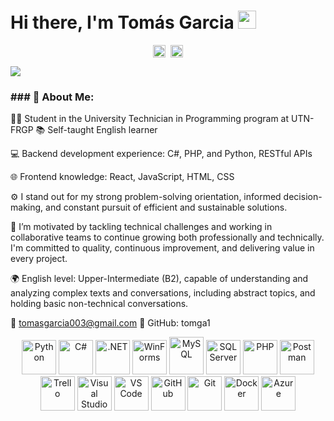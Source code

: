 # Hi there, I'm Tomás Garcia <img src="https://github.com/TheDudeThatCode/TheDudeThatCode/blob/master/Assets/Hi.gif" width="29px">
<p align="center">
<a href="https://www.linkedin.com/in/tomas-ezequiel-garcia/" target="blank"><img align="center" src="https://cdn.jsdelivr.net/npm/simple-icons@3.0.1/icons/linkedin.svg" alt="apoorvtyagi" height="20" width="20" /></a>&nbsp;
<a href="mailto:tomasgarcia003@gmail.com" target="_blank">
  <img align="center" src="https://cdn.jsdelivr.net/npm/simple-icons@3.0.1/icons/gmail.svg" alt="Gmail" height="20" width="20" />
</a>



</p>

![](https://camo.githubusercontent.com/992babdffd8c74a1502de375fbdf7e4d54773242/68747470733a2f2f6d656469612e67697068792e636f6d2f6d656469612f53576f536b4e36447854737a71494b4571762f67697068792e676966)

### ### 🤵 About Me:

👨‍🎓 Student in the University Technician in Programming program at UTN-FRGP
📚 Self-taught English learner

💻 Backend development experience: C#, PHP, and Python, RESTful APIs

🌐 Frontend knowledge: React, JavaScript, HTML, CSS

⚙️ I stand out for my strong problem-solving orientation, informed decision-making, and constant pursuit of efficient and sustainable solutions.

🚀 I’m motivated by tackling technical challenges and working in collaborative teams to continue growing both professionally and technically.
I'm committed to quality, continuous improvement, and delivering value in every project.

🌍 English level: Upper-Intermediate (B2), capable of understanding and analyzing complex texts and conversations, including abstract topics, and holding basic non-technical conversations.

📧 tomasgarcia003@gmail.com
🔗 GitHub: tomga1


<p align="center">
  <!-- Python -->
  <img src="https://cdn.jsdelivr.net/gh/devicons/devicon/icons/python/python-original.svg" alt="Python" width="55" height="55"/>
  <!-- C# -->
  <img src="https://cdn.jsdelivr.net/gh/devicons/devicon/icons/csharp/csharp-original.svg" alt="C#" width="55" height="55"/>
  <!-- .NET -->
  <img src="https://upload.wikimedia.org/wikipedia/commons/e/ee/.NET_Core_Logo.svg" alt=".NET" width="55" height="55"/>
  <!-- WinForms -->
  <img src="https://upload.wikimedia.org/wikipedia/commons/0/0e/Microsoft_.NET_logo.png" alt="WinForms" width="55" height="55"/>
  <!-- MySQL -->
  <img src="https://cdn.jsdelivr.net/gh/devicons/devicon/icons/mysql/mysql-original-wordmark.svg" alt="MySQL" width="55" height="60"/>
  <!-- SQL Server -->
  <img src="https://www.svgrepo.com/show/303229/microsoft-sql-server-logo.svg" alt="SQL Server" width="55" height="55"/>
  <!-- PHP -->
  <img src="https://cdn.jsdelivr.net/gh/devicons/devicon/icons/php/php-original.svg" alt="PHP" width="55" height="55"/>
  <!-- Postman -->
  <img src="https://www.vectorlogo.zone/logos/getpostman/getpostman-icon.svg" alt="Postman" width="55" height="55"/>
  <!-- Trello -->
  <img src="https://www.vectorlogo.zone/logos/trello/trello-icon.svg" alt="Trello" width="55" height="55"/>
  <!-- Visual Studio -->
  <img src="https://visualstudio.microsoft.com/wp-content/uploads/2021/10/Product-Icon.svg" alt="Visual Studio" width="55" height="55"/>
  <!-- Visual Studio Code -->
  <img src="https://cdn.jsdelivr.net/gh/devicons/devicon/icons/vscode/vscode-original.svg" alt="VS Code" width="55" height="55"/>
  <!-- GitHub -->
  <img src="https://cdn.jsdelivr.net/gh/devicons/devicon/icons/github/github-original.svg" alt="GitHub" width="55" height="55"/>
  <!-- Git -->
  <img src="https://cdn.jsdelivr.net/gh/devicons/devicon/icons/git/git-original.svg" alt="Git" width="55" height="55"/>
  <!-- Docker -->
  <img src="https://cdn.jsdelivr.net/gh/devicons/devicon/icons/docker/docker-original.svg" alt="Docker" width="55" height="55"/>
  <!-- Azure -->
  <img src="https://www.vectorlogo.zone/logos/microsoft_azure/microsoft_azure-icon.svg" alt="Azure" width="55" height="55"/>
</p>




